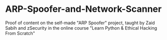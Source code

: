 # ARP-Spoofer-and-Network-Scanner
Proof of content on the self-made "ARP Spoofer" project, taught by Zaid Sabih and zSecurity in the online course "Learn Python & Ethical Hacking From Scratch"
